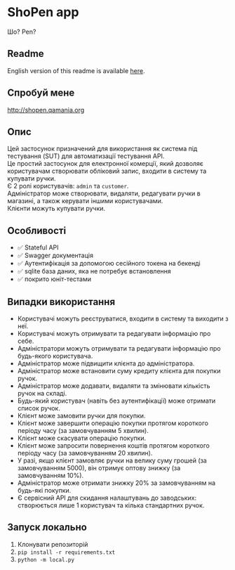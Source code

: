 # ShoPen app
Шо? Pen?

## Readme
English version of this readme is available [here](Readme_en.md).

## Спробуй мене
http://shopen.qamania.org

## Опис
Цей застосунок призначений для використання як система під тестування (SUT) для автоматизації тестування API.  
Це простий застосунок для електронної комерції, який дозволяє користувачам створювати обліковий запис, входити в систему та купувати ручки.  
Є 2 ролі користувачів: `admin` та `customer`.  
Адміністратор може створювати, видаляти, редагувати ручки в магазині, а також керувати іншими користувачами.  
Клієнти можуть купувати ручки.  

## Особливості
- ✅ Stateful API
- ✅ Swagger документація
- ✅ Аутентифікація за допомогою сесійного токена на бекенді
- ✅ sqlite база даних, яка не потребує встановлення
- ✅ покрито юніт-тестами

## Випадки використання
- Користувачі можуть реєструватися, входити в систему та виходити з неї.
- Користувачі можуть отримувати та редагувати інформацію про себе.
- Адміністратори можуть отримувати та редагувати інформацію про будь-якого користувача.
- Адміністратор може підвищити клієнта до адміністратора.
- Адміністратор може встановити суму кредиту клієнта для покупки ручок.
- Адміністратор може додавати, видаляти та змінювати кількість ручок на складі.
- Будь-який користувач (навіть без аутентифікації) може отримати список ручок.
- Клієнт може замовити ручки для покупки.
- Клієнт може завершити операцію покупки протягом короткого періоду часу (за замовчуванням 5 хвилин).
- Клієнт може скасувати операцію покупки.
- Клієнт може запросити повернення коштів протягом короткого періоду часу (за замовчуванням 20 хвилин).
- У разі, якщо клієнт замовляє ручки на велику суму грошей (за замовчуванням 5000), він отримує оптову знижку (за замовчуванням 10%).
- Адміністратор може отримати знижку 20% за замовчуванням на будь-які покупки.
- Є сервісний API для скидання налаштувань до заводських: створюється лише 1 користувач та кілька стандартних ручок.

## Запуск локально
1. Клонувати репозиторій
2. `pip install -r requirements.txt`
3. `python -m local.py`